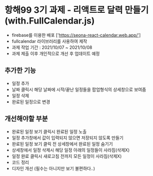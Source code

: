 # 항해99 3기 과제 - 리액트로 달력 만들기 (with.FullCalendar.js)

- firebase를 이용한 배포 ['https://seona-react-calendar.web.app/']
- fullcalendar 라이브러리를 사용하여 제작
- 과제 작업 기간 : 2021/10/07 ~ 2021/10/08
- 과제 제출 이후 개인적으로 개선 후 업데이트 예정

## 추가한 기능
- 일정 추가
- 날짜 클릭시 해당 날짜에 시작/끝난 일정들을 팝업형식의 상세창으로 보여줌
- 일정 삭제
- 완료된 일정으로 변경

## 개선해야할 부분
- 완료된 일정 보기 클릭시 완료된 일정 노출
- 일정 추가창에서 값이 입력되지 않으면 저장되지 않도록 만들기
- 완료된 일정 보기 클릭 전 상세창에서 완료된 일정 숨기기
- 상세창에서 일정 삭제시 해당 일정 아래의 일정들이 사라짐(삭제X)
- 일정 완료 클릭시 새로고침 전까지 모든 일정이 사라짐(삭제X)
- 코드 정리
- 디자인 개선 (필수는 아니지만 보기 불편하다..)